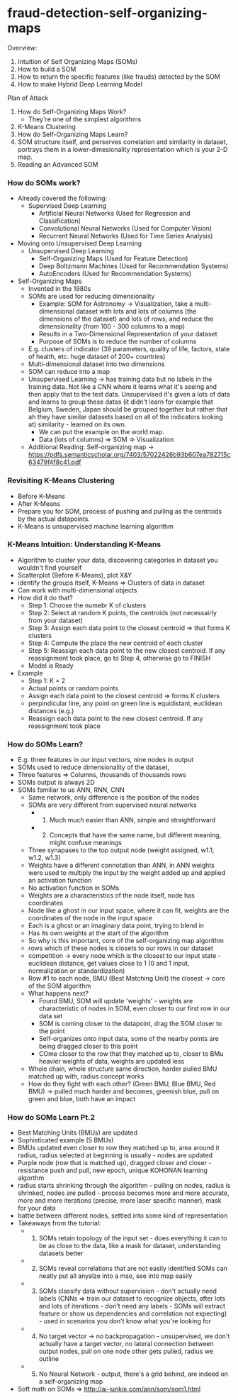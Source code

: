 # fraud-detection-self-organizing-maps

Overview: 
1. Intuition of Self Organizing Maps (SOMs)
2. How to build a SOM
3. How to return the specific features (like frauds) detected by the SOM
4. How to make Hybrid Deep Learning Model

Plan of Attack
1. How do Self-Organizing Maps Work?
   - They're one of the simplest algorithms
2. K-Means Clustering 
3. How do Self-Organizing Maps Learn?
4. SOM structure itself, and perserves correlation and similarity in dataset, portrays them in a lower-dimesionality representation which is your 2-D map.
5. Reading an Advanced SOM

### How do SOMs work? 
- Already covered the following:
  - Supervised Deep Learning
    - Artificial Neural Networks (Used for Regression and Classification)
    - Convolutional Neural Networks (Used for Computer Vision)
    - Recurrent Neural Networks (Used for Time Series Analysis) 
- Moving onto Unsupervised Deep Learning
  - Unsupervised Deep Learning
    - Self-Organizing Maps (Used for Feature Detection)
    - Deep Boltzmann Machines (Used for Recommendation Systems)
    - AutoEncoders (Used for Recommendation Systems) 
- Self-Organizing Maps
  - Invented in the 1980s
  - SOMs are used for reducing dimensionality 
    - Example: SOM for Astronomy -> Visualization, take a multi-dimensional dataset with lots and lots of columns (the dimensions of the dataset) and lots of rows, and reduce the dimensionality (from 100 - 300 columns to a map)
    - Results in a Two-Dimensional Representation of your dataset
    - Purpose of SOMs is to reduce the number of columns
  - E.g. clusters of indicator (39 parameters, quality of life, factors, state of health, etc. huge dataset of 200+ countries) 
  - Multi-dimensional dataset into two dimensions
  - SOM can reduce into a map
  - Unsupervised Learning -> has training data but no labels in the training data. Not like a CNN where it learns what it's seeing and then apply that to the test data. Unsupervised it's given a lots of data and learns to group these datas (it didn't learn for example that Belgium, Sweden, Japan should be grouped together but rather that ah they have similar datasets based on all of the indicators looking at) similarity - learned on its own. 
    - We can put the example on the world map. 
    - Data (lots of columns) => SOM => Visualization 
  - Additional Reading: Self-organizing map -> https://pdfs.semanticscholar.org/7403/57022426b93b607ea782715c63479f4f8c41.pdf

### Revisiting K-Means Clustering
- Before K-Means 
- After K-Means
- Prepare you for SOM, process of pushing and pulling as the centroids by the actual datapoints. 
- K-Means is unsupervised machine learning algorithm

### K-Means Intuition: Understanding K-Means
- Algorithm to cluster your data, discovering categories in dataset you wouldn't find yourself
- Scatterplot (Before K-Means), plot X&Y
- identify the groups itself, K-Means => Clusters of data in dataset
- Can work with multi-dimensional objects
- How did it do that?
   - Step 1: Choose the numebr K of clusters 
   - Step 2: Select at random K points, the centroids (not necessairly from your dataset) 
   - Step 3: Assign each data point to the closest centroid => that forms K clusters
   - Step 4: Compute the place the new centroid of each cluster
   - Step 5: Reassign each data point to the new closest centroid. If any reassignment took place, go to Step 4, otherwise go to FINISH
   - Model is Ready
- Example
   - Step 1: K = 2
   - Actual points or random points
   - Assign each data point to the closest centroid => forms K clusters
   - perpindicular line, any point on green line is equidistant, euclidean distances (e.g.)
   - Reassign each data point to the new closest centroid. If any reassignment took place  
### How do SOMs Learn?
- E.g. three features in our input vectors, nine nodes in output
- SOMs used to reduce dimensionality of the dataset, 
- Three features => Columns, thousands of thousands rows
- SOMs output is always 2D
- SOMs familiar to us ANN, RNN, CNN
   - Same network, only difference is the position of the nodes
   - SOMs are very different from supervised neural networks
      - 1) Much much easier than ANN, simple and straightforward
      - 2) Concepts that have the same name, but different meaning, might confuse meanings
   - Three synapases to the top output node (weight assigned, w1.1, w1.2, w1.3) 
   - Weights have a different connotation than ANN, in ANN weights were used to multiply the input by the weight added up and applied an activation function
   - No activation function in SOMs
   - Weights are a characteristics of the node itself, node has coordinates
   - Node like a ghost in our input space, where it can fit, weights are the coordinates of the node in the input space
   - Each is a ghost or an imaginary data point, trying to blend in
   - Has its own weights at the start of the algorithm
   - So why is this important, core of the self-organizing map algorithm
   - rows which of these nodes is closets to our rows in our dataset
   - competition -> every node which is the closest to our input state - euclidean distance, get values close to 1 (0 and 1 input, normalization or standardization) 
   - Row #1 to each node, BMU (Best Matching Unit) the closest -> core of the SOM algorithm
   - What happens next?
      - Found BMU, SOM will update 'weights' - weights are characteristic of nodes in SOM, even closer to our first row in our data set
      - SOM is coming closer to the datapoint, drag the SOM closer to the point
      - Self-organizes onto input data, some of the nearby points are being dragged closer to this point
      - COme closer to the row that they matched up to, closer to BMu heavier weights of data, weights are updated less
   - Whole chain, whole structure same direction, harder pulled BMU matched up with, radius concept works
   - How do they fight with each other? (Green BMU, Blue BMU, Red BMU) -> pulled much harder and becomes, greenish blue, pull on green and blue, both have an impact
### How do SOMs Learn Pt.2
   - Best Matching Units (BMUs) are updated
   - Sophisticated example (5 BMUs)
   - BMUs updated even closer to row they matched up to, area around it radius, radius selected at beginning is usually - nodes are updated
   - Purple node (row that is matched up), dragged closer and closer - resistance push and pull, new epoch, unique KOHONAN learning algorthm
   - radius starts shrinking through the algorithm - pulling on nodes, radius is shrinked, nodes are pulled - process becomes more and more accurate, more and more iterations (precise, more laser specific manner), mask for your data
   - battle between different nodes, settled into some kind of representation
   - Takeaways from the tutorial:
      - 1) SOMs retain topology of the input set - does everything it can to be as close to the data, like a mask for dataset, understanding datasets better
      - 2) SOMs reveal correlations that are not easily identified SOMs can neatly put all anyalze into a mso, see into map easily
      - 3) SOMs classify data without supervision - don't actually need labels (CNNs => train our dataset to recognize objects, after lots and lots of iterations - don't need any labels - SOMs will extract feature or show us dependencies and correlation not expecting) - used in scenarios you don't know what you're looking for
      - 4) No target vector -> no backpropagation - unsupervised, we don't actually have a target vector, no lateral connection between output nodes, pull on one node other gets pulled, radius we outline
      - 5) No Neural Network - output, there's a grid behind, are indeed on a self-organizing map
   - Soft math on SOMs => http://ai-junkie.com/ann/som/som1.html
   
